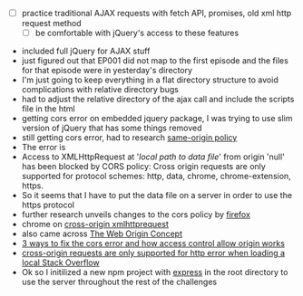 - [ ] practice traditional AJAX requests with fetch API, promises, old xml http request method
    - [ ] be comfortable with jQuery's access to these features
- included full jQuery for AJAX stuff
- just figured out that EP001 did not map to the first episode and the files for that episode were in yesterday's directory
- I'm just going to keep everything in a flat directory structure to avoid complications with relative directory bugs
- had to adjust the relative directory of the ajax call and include the scripts file in the html
- getting cors error on embedded jquery package, I was trying to use slim version of jQuery that has some things removed
- still getting cors error, had to research [same-origin policy](https://en.wikipedia.org/wiki/Same-origin_policy)
- The error is 
 - Access to XMLHttpRequest at '*local path to data file*' from origin 'null' has been blocked by CORS policy: Cross origin requests are only supported for protocol schemes: http, data, chrome, chrome-extension, https.
 - So it seems that I have to put the data file on a server in order to use the https protocol
 - further research unveils changes to the cors policy by [firefox](https://developer.mozilla.org/en-US/docs/Web/HTTP/CORS/Errors/CORSRequestNotHttp) 
 - chrome on [cross-origin xmlhttprequest](https://developer.chrome.com/extensions/xhr)
 - also came across [The Web Origin Concept](https://tools.ietf.org/html/rfc6454)
 - [3 ways to fix the cors error and how access control allow origin works](https://medium.com/@dtkatz/3-ways-to-fix-the-cors-error-and-how-access-control-allow-origin-works-d97d55946d9)
 - [cross-origin requests are only supported for http error when loading a local Stack Overflow](https://stackoverflow.com/questions/10752055/cross-origin-requests-are-only-supported-for-http-error-when-loading-a-local)
 - Ok so I initilized a new npm project with [express](http://expressjs.com/en/starter/hello-world.html) in the root directory to use the server throughout the rest of the challenges
